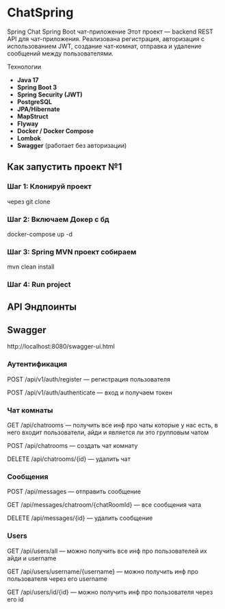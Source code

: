 # ChatSpring
Spring Chat 
Spring Boot чат-приложение
Этот проект — backend REST API для чат-приложения. Реализована регистрация, авторизация с использованием JWT, создание чат-комнат, отправка и удаление сообщений между пользователями.

Технологии
- **Java 17**
- **Spring Boot 3**
- **Spring Security (JWT)**
- **PostgreSQL**
- **JPA/Hibernate**
- **MapStruct**
- **Flyway**
- **Docker / Docker Compose**
- **Lombok**
- **Swagger** (работает без авторизации)


## Как запустить проект №1

### Шаг 1: Клонируй проект
через git clone

### Шаг 2: Включаем Докер с бд
docker-compose up -d

### Шаг 3: Spring MVN проект собираем 
mvn clean install

### Шаг 4: Run project


##  API Эндпоинты
## Swagger
http://localhost:8080/swagger-ui.html

### Аутентификация

POST /api/v1/auth/register — регистрация пользователя

POST /api/v1/auth/authenticate — вход и получаем токен

### Чат комнаты
GET /api/chatrooms — получить все инф про чаты которые у нас есть, в него входит пользователи, айди и является ли это групповым чатом 

POST /api/chatrooms — создать чат комнату

DELETE /api/chatrooms/{id} — удалить чат

###  Сообщения
POST /api/messages — отправить сообщение

GET /api/messages/chatroom/{chatRoomId} — все сообщения чата

DELETE /api/messages/{id} — удалить сообщение

### Users
GET  /api/users/all — можно получить все инф про пользователей их айди и username

GET  /api/users/username/{username} — можно получить инф про пользователя через его username

GET  /api/users/id/{id} — можно получить инф про пользователя через его id

